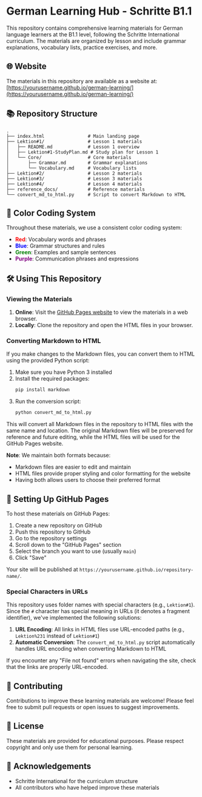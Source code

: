 # German Learning Hub - Schritte B1.1

This repository contains comprehensive learning materials for German language learners at the B1.1 level, following the Schritte International curriculum. The materials are organized by lesson and include grammar explanations, vocabulary lists, practice exercises, and more.

## 🌐 Website

The materials in this repository are available as a website at: [https://yourusername.github.io/german-learning/](https://yourusername.github.io/german-learning/)

## 📚 Repository Structure

```
.
├── index.html                # Main landing page
├── Lektion#1/                # Lesson 1 materials
│   ├── README.md             # Lesson 1 overview
│   ├── Lektion#1-StudyPlan.md # Study plan for Lesson 1
│   └── Core/                 # Core materials
│       ├── Grammar.md        # Grammar explanations
│       └── Vocabulary.md     # Vocabulary lists
├── Lektion#2/                # Lesson 2 materials
├── Lektion#3/                # Lesson 3 materials
├── Lektion#4/                # Lesson 4 materials
├── reference_docs/           # Reference materials
└── convert_md_to_html.py     # Script to convert Markdown to HTML
```

## 🎨 Color Coding System

Throughout these materials, we use a consistent color coding system:

- <span style="color:red;">**Red**</span>: Vocabulary words and phrases
- <span style="color:blue;">**Blue**</span>: Grammar structures and rules
- <span style="color:green;">**Green**</span>: Examples and sample sentences
- <span style="color:purple;">**Purple**</span>: Communication phrases and expressions

## 🛠️ Using This Repository

### Viewing the Materials

1. **Online**: Visit the [GitHub Pages website](https://yourusername.github.io/german-learning/) to view the materials in a web browser.
2. **Locally**: Clone the repository and open the HTML files in your browser.

### Converting Markdown to HTML

If you make changes to the Markdown files, you can convert them to HTML using the provided Python script:

1. Make sure you have Python 3 installed
2. Install the required packages:
   ```bash
   pip install markdown
   ```
3. Run the conversion script:
   ```bash
   python convert_md_to_html.py
   ```

This will convert all Markdown files in the repository to HTML files with the same name and location. The original Markdown files will be preserved for reference and future editing, while the HTML files will be used for the GitHub Pages website.

**Note**: We maintain both formats because:
- Markdown files are easier to edit and maintain
- HTML files provide proper styling and color formatting for the website
- Having both allows users to choose their preferred format

## 🚀 Setting Up GitHub Pages

To host these materials on GitHub Pages:

1. Create a new repository on GitHub
2. Push this repository to GitHub
3. Go to the repository settings
4. Scroll down to the "GitHub Pages" section
5. Select the branch you want to use (usually `main`)
6. Click "Save"

Your site will be published at `https://yourusername.github.io/repository-name/`.

### Special Characters in URLs

This repository uses folder names with special characters (e.g., `Lektion#1`). Since the `#` character has special meaning in URLs (it denotes a fragment identifier), we've implemented the following solutions:

1. **URL Encoding**: All links in HTML files use URL-encoded paths (e.g., `Lektion%231` instead of `Lektion#1`)
2. **Automatic Conversion**: The `convert_md_to_html.py` script automatically handles URL encoding when converting Markdown to HTML

If you encounter any "File not found" errors when navigating the site, check that the links are properly URL-encoded.

## 📝 Contributing

Contributions to improve these learning materials are welcome! Please feel free to submit pull requests or open issues to suggest improvements.

## 📄 License

These materials are provided for educational purposes. Please respect copyright and only use them for personal learning.

## 🙏 Acknowledgements

- Schritte International for the curriculum structure
- All contributors who have helped improve these materials
